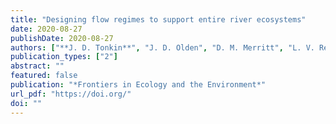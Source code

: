 ```yaml
---
title: "Designing flow regimes to support entire river ecosystems"
date: 2020-08-27
publishDate: 2020-08-27
authors: ["**J. D. Tonkin**", "J. D. Olden", "D. M. Merritt", "L. V. Reynolds", "J S. Rogosch", "D. A. Lytle"]
publication_types: ["2"]
abstract: ""
featured: false
publication: "*Frontiers in Ecology and the Environment*"
url_pdf: "https://doi.org/"
doi: ""
---
```


